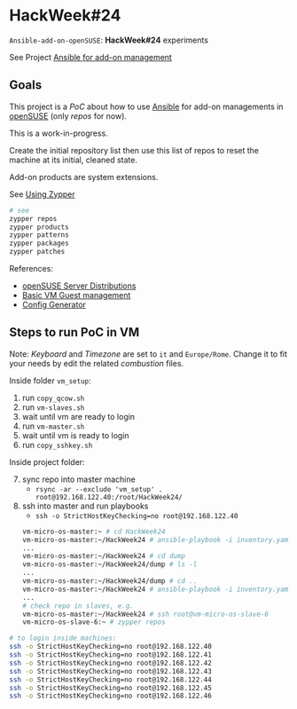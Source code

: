 # HackWeek#24

`Ansible-add-on-openSUSE`: __HackWeek#24__ experiments

See Project [Ansible for add-on management](https://hackweek.opensuse.org/24/projects/ansible-for-add-on-management)


## Goals

This project is a *PoC* about how to use [Ansible](https://docs.ansible.com/ansible/latest/index.html) for add-on managements in [openSUSE](https://www.opensuse.org/) (only *repos* for now).

This is a work-in-progress.

Create the initial repository list then use this list of repos to reset the machine at its initial, cleaned state.

Add-on products are system extensions.

See [Using Zypper](https://doc.opensuse.org/documentation/leap/reference/html/book-reference/cha-sw-cl.html#sec-zypper)

```bash
# see
zypper repos
zypper products
zypper patterns
zypper packages
zypper patches
```

References:

- [openSUSE Server Distributions](https://get.opensuse.org/server/)
- [Basic VM Guest management](https://doc.opensuse.org/documentation/leap/virtualization/html/book-virtualization/cha-libvirt-managing.html)
- [Config Generator](https://opensuse.github.io/fuel-ignition/)


## Steps to run PoC in VM

Note: *Keyboard* and *Timezone* are set to `it` and `Europe/Rome`.
Change it to fit your needs by edit the related *combustion* files.

Inside folder `vm_setup`:

1. run `copy_qcow.sh`
2. run `vm-slaves.sh`
3. wait until vm are ready to login
4. run `vm-master.sh`
5. wait until vm is ready to login
6. run `copy_sshkey.sh`

Inside project folder:

7. sync repo into master machine 
   - `rsync -ar --exclude 'vm_setup' . root@192.168.122.40:/root/HackWeek24/`
8. ssh into master and run playbooks
   - `ssh -o StrictHostKeyChecking=no root@192.168.122.40`
   ```bash
   vm-micro-os-master:~ # cd HackWeek24
   vm-micro-os-master:~/HackWeek24 # ansible-playbook -i inventory.yaml playbook-getrepo.yaml
   ...
   vm-micro-os-master:~/HackWeek24 # cd dump
   vm-micro-os-master:~/HackWeek24/dump # ls -l
   ...
   vm-micro-os-master:~/HackWeek24/dump # cd ..
   vm-micro-os-master:~/HackWeek24 # ansible-playbook -i inventory.yaml playbook-addrepo.yaml
   ...
   # check repo in slaves, e.g.
   vm-micro-os-master:~/HackWeek24 # ssh root@vm-micro-os-slave-6
   vm-micro-os-slave-6:~ # zypper repos
   ```
        


```bash
# to login inside machines:
ssh -o StrictHostKeyChecking=no root@192.168.122.40
ssh -o StrictHostKeyChecking=no root@192.168.122.41
ssh -o StrictHostKeyChecking=no root@192.168.122.42
ssh -o StrictHostKeyChecking=no root@192.168.122.43
ssh -o StrictHostKeyChecking=no root@192.168.122.44
ssh -o StrictHostKeyChecking=no root@192.168.122.45
ssh -o StrictHostKeyChecking=no root@192.168.122.46
```
